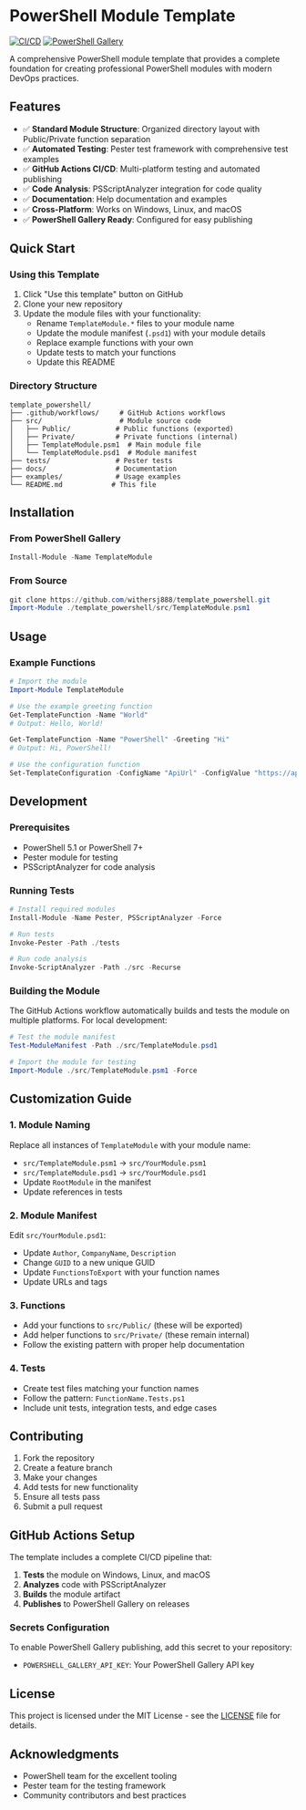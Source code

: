 # PowerShell Module Template

[![CI/CD](https://github.com/withersj888/template_powershell/actions/workflows/ci-cd.yml/badge.svg)](https://github.com/withersj888/template_powershell/actions/workflows/ci-cd.yml)
[![PowerShell Gallery](https://img.shields.io/powershellgallery/v/TemplateModule.svg)](https://www.powershellgallery.com/packages/TemplateModule)

A comprehensive PowerShell module template that provides a complete foundation for creating professional PowerShell modules with modern DevOps practices.

## Features

- ✅ **Standard Module Structure**: Organized directory layout with Public/Private function separation
- ✅ **Automated Testing**: Pester test framework with comprehensive test examples
- ✅ **GitHub Actions CI/CD**: Multi-platform testing and automated publishing
- ✅ **Code Analysis**: PSScriptAnalyzer integration for code quality
- ✅ **Documentation**: Help documentation and examples
- ✅ **Cross-Platform**: Works on Windows, Linux, and macOS
- ✅ **PowerShell Gallery Ready**: Configured for easy publishing

## Quick Start

### Using this Template

1. Click "Use this template" button on GitHub
2. Clone your new repository
3. Update the module files with your functionality:
   - Rename `TemplateModule.*` files to your module name
   - Update the module manifest (`.psd1`) with your module details
   - Replace example functions with your own
   - Update tests to match your functions
   - Update this README

### Directory Structure

```
template_powershell/
├── .github/workflows/     # GitHub Actions workflows
├── src/                   # Module source code
│   ├── Public/           # Public functions (exported)
│   ├── Private/          # Private functions (internal)
│   ├── TemplateModule.psm1  # Main module file
│   └── TemplateModule.psd1  # Module manifest
├── tests/                # Pester tests
├── docs/                 # Documentation
├── examples/             # Usage examples
└── README.md            # This file
```

## Installation

### From PowerShell Gallery

```powershell
Install-Module -Name TemplateModule
```

### From Source

```powershell
git clone https://github.com/withersj888/template_powershell.git
Import-Module ./template_powershell/src/TemplateModule.psm1
```

## Usage

### Example Functions

```powershell
# Import the module
Import-Module TemplateModule

# Use the example greeting function
Get-TemplateFunction -Name "World"
# Output: Hello, World!

Get-TemplateFunction -Name "PowerShell" -Greeting "Hi"
# Output: Hi, PowerShell!

# Use the configuration function
Set-TemplateConfiguration -ConfigName "ApiUrl" -ConfigValue "https://api.example.com"
```

## Development

### Prerequisites

- PowerShell 5.1 or PowerShell 7+
- Pester module for testing
- PSScriptAnalyzer for code analysis

### Running Tests

```powershell
# Install required modules
Install-Module -Name Pester, PSScriptAnalyzer -Force

# Run tests
Invoke-Pester -Path ./tests

# Run code analysis
Invoke-ScriptAnalyzer -Path ./src -Recurse
```

### Building the Module

The GitHub Actions workflow automatically builds and tests the module on multiple platforms. For local development:

```powershell
# Test the module manifest
Test-ModuleManifest -Path ./src/TemplateModule.psd1

# Import the module for testing
Import-Module ./src/TemplateModule.psm1 -Force
```

## Customization Guide

### 1. Module Naming

Replace all instances of `TemplateModule` with your module name:
- `src/TemplateModule.psm1` → `src/YourModule.psm1`
- `src/TemplateModule.psd1` → `src/YourModule.psd1`
- Update `RootModule` in the manifest
- Update references in tests

### 2. Module Manifest

Edit `src/YourModule.psd1`:
- Update `Author`, `CompanyName`, `Description`
- Change `GUID` to a new unique GUID
- Update `FunctionsToExport` with your function names
- Update URLs and tags

### 3. Functions

- Add your functions to `src/Public/` (these will be exported)
- Add helper functions to `src/Private/` (these remain internal)
- Follow the existing pattern with proper help documentation

### 4. Tests

- Create test files matching your function names
- Follow the pattern: `FunctionName.Tests.ps1`
- Include unit tests, integration tests, and edge cases

## Contributing

1. Fork the repository
2. Create a feature branch
3. Make your changes
4. Add tests for new functionality
5. Ensure all tests pass
6. Submit a pull request

## GitHub Actions Setup

The template includes a complete CI/CD pipeline that:

1. **Tests** the module on Windows, Linux, and macOS
2. **Analyzes** code with PSScriptAnalyzer
3. **Builds** the module artifact
4. **Publishes** to PowerShell Gallery on releases

### Secrets Configuration

To enable PowerShell Gallery publishing, add this secret to your repository:
- `POWERSHELL_GALLERY_API_KEY`: Your PowerShell Gallery API key

## License

This project is licensed under the MIT License - see the [LICENSE](LICENSE) file for details.

## Acknowledgments

- PowerShell team for the excellent tooling
- Pester team for the testing framework
- Community contributors and best practices